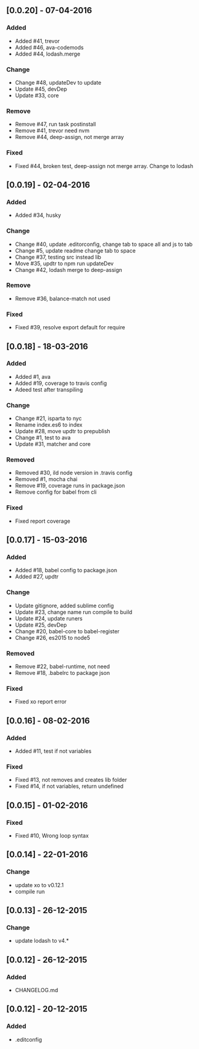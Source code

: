 ## [0.0.20] - 07-04-2016
### Added
- Added #41, trevor
- Added #46, ava-codemods
- Added #44, lodash.merge

### Change
- Change #48, updateDev to update
- Update #45, devDep
- Update #33, core

### Remove
- Remove #47, run task postinstall
- Remove #41, trevor need nvm
- Remove #44, deep-assign, not merge array

### Fixed
- Fixed #44, broken test, deep-assign not merge array. Change to lodash

## [0.0.19] - 02-04-2016
### Added 
- Added #34, husky

### Change
- Change #40, update .editorconfig, change tab to space all and js to tab
- Change #5, update readme change tab to space
- Change #37, testing src instead lib
- Move #35, updtr to npm run updateDev
- Change #42, lodash merge to deep-assign

### Remove
- Remove #36, balance-match not used

### Fixed
- Fixed #39, resolve export default for require

## [0.0.18] - 18-03-2016
### Added 
- Added #1, ava
- Added #19, coverage to travis config
- Adeed test after transpiling

### Change
- Change #21, isparta to nyc
- Rename index.es6 to index
- Update #28, move updtr to prepublish
- Change #1, test to ava
- Update #31, matcher and core

### Removed
- Removed #30, ild node version in .travis config
- Removed #1, mocha chai
- Remove #19, coverage runs in package.json
- Remove config for babel from cli

### Fixed
- Fixed report coverage

## [0.0.17] - 15-03-2016
### Added 
- Added #18, babel config to package.json
- Added #27, updtr

### Change
- Update gitignore, added sublime config
- Update #23, change name run compile to build
- Update #24, update runers
- Update #25, devDep
- Change #20, babel-core to babel-register
- Change #26, es2015 to node5

### Removed
- Remove #22, babel-runtime, not need
- Remove #18, .babelrc to package json

### Fixed
- Fixed xo report error

## [0.0.16] - 08-02-2016
### Added
- Added #11, test if not variables

### Fixed
- Fixed #13, not removes and creates lib folder
- Fixed #14, if not variables, return undefined

## [0.0.15] - 01-02-2016
### Fixed
- Fixed #10, Wrong loop syntax

## [0.0.14] - 22-01-2016
### Change
- update xo to v0.12.1
- compile run

## [0.0.13] - 26-12-2015
### Change
- update lodash to v4.*

## [0.0.12] - 26-12-2015
### Added
- CHANGELOG.md

## [0.0.12] - 20-12-2015
### Added
- .editconfig

